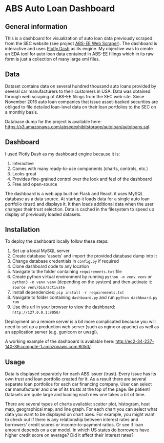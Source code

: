 # ABS Auto Loan Dashboard

## General information

This is a dashboard for visualization of auto loan data previously scraped from the SEC website (see project [ABS-EE Web Scraper](https://github.com/glebkorolkov/absscraper)). The dashboard is interactive and uses [Plotly Dash](https://plot.ly/products/dash/) as its engine. My objective was to create an EDA tool for auto loan data contained in ABS-EE filings which in its raw form is just a collection of many large xml files.

## Data

Dataset contains data on several hundred thousand auto loans provided by several car manufacturers to their customers in USA. Data was obtained through web scraping of ABS-EE filings from the SEC web site. Since November 2016 auto loan companies that issue asset-backed securities are obliged to file detailed loan-level data on their loan portfolios to the SEC on a monthly basis.

Database dump for the project is available here: https://s3.amazonaws.com/abseeexhibitstorage/autoloan/autoloans.sql.

## Dashboard

I used Plotly Dash as my dashboard engine because it is:
1. Interactive
2. Comes with many ready-to-use components (charts, controls, etc.)
3. Looks great
4. Provides fine-grained control over the look and feel of the dashboard
5. Free and open-source

The dashboard is a web app built on Flask and React. it uses MySQL database as a data source. At startup it loads data for a single auto loan portfolio (trust) and displays it. It then loads additional data when the user changes their trust selection. Data is cached in the filesystem to speed up display of previously loaded datasets.

## Installation

To deploy the dashboard locally follow these steps:
1. Set up a local MySQL server 
2. Create database 'assets' and import the provided database dump into it
3. Change database credentials in `config.py` if required
4. Clone dashboard code to any location
5. Navigate to the folder containing `requirements.txt` file
6. Create python virtual environment by running `python -m venv venv` or `python3 -m venv venv` (depending on the system) and then activate it: `source venv/bin/activate`
7. Install dependencies: `pip install -r requirements.txt`
8. Navigate to folder containing `dashboard.py` and run `python dashboard.py run`
9. Use this url in your browser to view the dashboard: `http://127.0.0.1:8050/`

Deployment on a remore server is a bit more complicated because you will need to set up a production web server (such as nginx or apache) as well as an application server (e.g. gunicorn or uwsgi).

A working example of the dashboard is available here: http://ec2-34-237-140-39.compute-1.amazonaws.com:8050/.

## Usage

Data is displayed separately for each ABS issuer (trust). Every issue has its own trust and loan portfolio created for it. As a result there are several separate loan portfolios for each car financing company. User can select car manufacturer and one of its trusts at the top of the page. Be patient! Datasets are quite large and loading each new one takes a bit of time.

There are several types of charts available: scatter plot, histogram, heat map, geographical map, and line graph. For each chart you can select what data you want to be displayed on chart axes. For example, you might want to check out if there is any relationship between interest rates and borrowers' credit scores or income-to-payment ratios. Or see if loan amount depends on a car model. In which US states do borrowers have higher credit score on average? Did it affect their interest rates?



